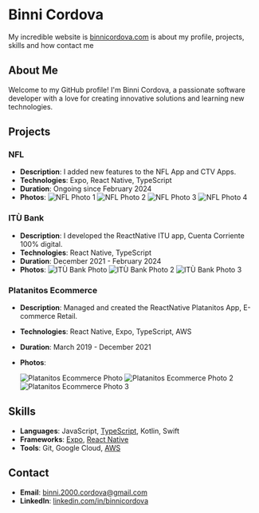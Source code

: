 # Binni Cordova

My incredible website is [binnicordova.com](https://binnicordova.com)
is about my profile, projects, skills and how contact me

## About Me

Welcome to my GitHub profile! I'm Binni Cordova, a passionate software developer with a love for creating innovative solutions and learning new technologies.
## Projects

### NFL
- **Description**: I added new features to the NFL App and CTV Apps.
- **Technologies**: Expo, React Native, TypeScript
- **Duration**: Ongoing since February 2024
- **Photos**:
   ![NFL Photo 1](https://static.www.nfl.com/image/upload/t_q-best/league/ckxtgph6p3hmqzx0kvdp)
   ![NFL Photo 2](https://play-lh.googleusercontent.com/jM2MwQ2IUyqxTpeqA6DZQvqTtWuWis5v9onVrMums_LbcFBUtqoheofHd4WLSWsy3g8=w526-h296-rw)
   ![NFL Photo 3](https://play-lh.googleusercontent.com/Satasr3Gu1yxwCocb0iV-tFEvFfMKbPoy0RAI7r6K9Gold_td9y-mN-DpUN5STjX7Q=w526-h296-rw)
   ![NFL Photo 4](https://play-lh.googleusercontent.com/jnW4TAvwVrC7sEMA7hbHJY_Dvm8t44kAOSHjwGXECb-3mPj8LxYZ4Idhuyk_yiD03A=w526-h296-rw)

### ITÙ Bank
- **Description**: I developed the ReactNative ITU app, Cuenta Corriente 100% digital.
- **Technologies**: React Native, TypeScript
- **Duration**: December 2021 - February 2024
- **Photos**:
   ![ITÙ Bank Photo](https://play-lh.googleusercontent.com/BONsjjn4CZB1meHqgXpLLerP__gepM1WmYI95bvdVljT46faitIz8lENzPJ4HjufdqA=w1052-h592-rw)
   ![ITÙ Bank Photo 2](https://play-lh.googleusercontent.com/7VBzFOdya99GI3NTIdTax4VLMnJmu2mCRJYIxN_IqomvZ_Fr2sVs2zndxnyBYuu1xs8=w526-h296-rw)
   ![ITÙ Bank Photo 3](https://play-lh.googleusercontent.com/NlNjVMJcNMJG25ooZVQS9cYJ6a92anE5kVhfWt7ru4qHPlsnh-PyodhdgTA6EJW_8y9b=w526-h296-rw)

### Platanitos Ecommerce
- **Description**: Managed and created the ReactNative Platanitos App, E-commerce Retail.
- **Technologies**: React Native, Expo, TypeScript, AWS
- **Duration**: March 2019 - December 2021
- **Photos**:

   ![Platanitos Ecommerce Photo](https://is1-ssl.mzstatic.com/image/thumb/PurpleSource211/v4/75/f2/c6/75f2c603-9216-8f24-89ad-2acb22775b68/bc673aa6-5351-4460-b860-7148fa7622f2_Ipad_2.jpg/626x0w.webp)
   ![Platanitos Ecommerce Photo 2](https://play-lh.googleusercontent.com/ny7qHTVl4KFI8xHaRsz_ubqY91GRoYL-B9z9UTkYQWtQbg2fZlQAyqgymolSpoX4Uw=w2560-h1440-rw)
   ![Platanitos Ecommerce Photo 3](https://play-lh.googleusercontent.com/7H0tVp--A0Ug1UUMCM8W930G7UQFj8oWYExVGs3q81s9xj73c6s6jFPjBHiv4hgWwA=w2560-h1440-rw)

## Skills

- **Languages**: JavaScript, [TypeScript](https://www.typescriptlang.org/), Kotlin, Swift
- **Frameworks**: [Expo](https://expo.dev/), [React Native](https://reactnative.dev/)
- **Tools**: Git, Google Cloud, [AWS](https://aws.amazon.com/)

## Contact

- **Email**: binni.2000.cordova@gmail.com
- **LinkedIn**: [linkedin.com/in/binnicordova](https://www.linkedin.com/in/binni-cordova-a77000175/)

